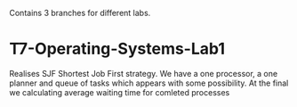 Contains 3 branches for different labs.

# T7-Operating-Systems-Lab1

Realises SJF Shortest Job First strategy.
We have a one processor, a one planner and queue of tasks which appears with some possibility.
At the final we calculating average waiting time for comleted processes
